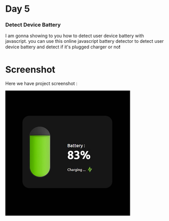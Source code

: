 # Day 5

### Detect Device Battery
I am gonna showing to you how to detect user device battery with javascript. you can use this online javascript battery detector to detect user device battery and detect if it's plugged charger or no❗️

# Screenshot
Here we have project screenshot :

![screenshot](screenshot.jpg)

